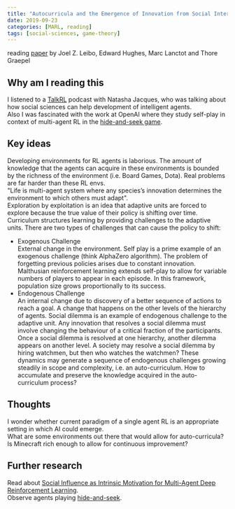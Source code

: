 ```yaml
---
title: "Autocurricula and the Emergence of Innovation from Social Interaction: A Manifesto for Multi-Agent Intelligence Research"
date: 2019-09-23
categories: [MARL, reading]
tags: [social-sciences, game-theory]
---
```

reading [paper](https://arxiv.org/pdf/1903.00742.pdf) by Joel Z. Leibo, Edward Hughes, Marc Lanctot and Thore Graepel

## Why am I reading this
I listened to a [TalkRL](https://www.talkrl.com/episodes/natasha-jaques) podcast with Natasha Jacques, who was talking about how social sciences can help development of intelligent agents.  
Also I was fascinated with the work at OpenAI where they study self-play in context of multi-agent RL in the [hide-and-seek game](https://openai.com/blog/emergent-tool-use/).  

## Key ideas
Developing environments for RL agents is laborious. The amount of knowledge that the agents can acquire in these environments is bounded by the richness of the environment (i.e. Board Games, Dota). Real problems are far harder than these RL envs.  
"Life is multi-agent system where any species’s innovation determines the environment to which others must adapt".  
Exploration by exploitation is an idea that adaptive units are forced to explore because the true value of their policy is shifting over time.
Curriculum structures learning by providing challenges to the adaptive units. There are two types of challenges that can cause the policy to shift:
- Exogenous Challenge  
    External change in the environment. Self play is a prime example of an exogenous challenge (think AlphaZero algorithm).
    The problem of forgetting previous policies arises due to constant innovation.
    Malthusian reinforcement learning extends self-play to allow for variable numbers of players to appear in each episode. In this framework, population size grows proportionally to its success.
- Endogenous Challenge  
    An internal change due to discovery of a better sequence of actions to reach a goal. A change that happens on the other levels of the hierarchy of agents. 
    Social dilemma is an example of endogenous challenge to the adaptive unit. 
    Any innovation that resolves a social dilemma must involve changing the behaviour of a critical fraction of the participants.
    Once a social dilemma is resolved at one hierarchy, another dilemma appears on another level.
    A society may resolve a social dilemma by hiring watchmen, but then who watches the watchmen?
    These dynamics may generate a sequence of endogenous challenges growing steadily in scope and complexity, i.e. an auto-curriculum.
How to accumulate and preserve the knowledge acquired in the auto-curriculum process?

## Thoughts
I wonder whether current paradigm of a single agent RL is an appropriate setting in which AI could emerge.  
What are some environments out there that would allow for auto-curricula? Is Minecraft rich enough to allow for continuous improvement?

## Further research
Read about [Social Influence as Intrinsic Motivation for Multi-Agent Deep Reinforcement Learning](https://arxiv.org/abs/1810.08647).  
Observe agents playing [hide-and-seek](https://github.com/openai/mujoco-worldgen/).



